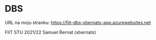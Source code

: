 # DBS

URL na moju stranku: https://fiit-dbs-xbernats-app.azurewebsites.net

FIIT STU
2021/22
Samuel Bernat (xbernats)
